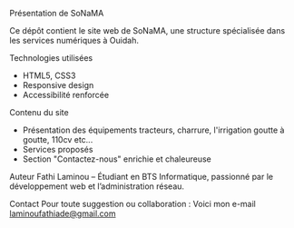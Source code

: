 Présentation de SoNaMA

Ce dépôt contient le site web de SoNaMA, une structure spécialisée dans les services numériques à Ouidah.

 Technologies utilisées
- HTML5, CSS3
- Responsive design
- Accessibilité renforcée

 Contenu du site
- Présentation des équipements tracteurs, charrure, l'irrigation goutte à goutte, 110cv etc...
- Services proposés
- Section "Contactez-nous" enrichie et chaleureuse

 Auteur
Fathi Laminou – Étudiant en BTS Informatique, passionné par le développement web et l’administration réseau.

 Contact
Pour toute suggestion ou collaboration : Voici mon e-mail laminoufathiade@gmail.com
